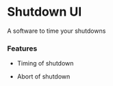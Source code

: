 <h1>Shutdown UI</h1>
<p>A software to time your shutdowns</p>
<h3>Features</h3>
<ul>
<li>
<p>Timing of shutdown</p>
</li>
<li>
<p>Abort of shutdown</p>
</li>
</ul>
